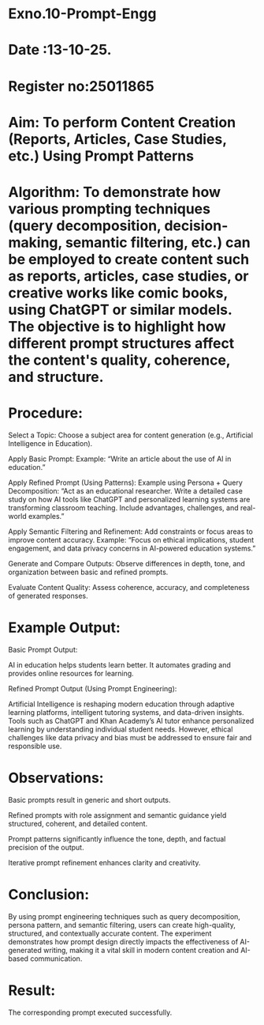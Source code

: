 # Exno.10-Prompt-Engg
# Date :13-10-25.  
# Register no:25011865
# Aim: To perform Content Creation (Reports, Articles, Case Studies, etc.) Using Prompt Patterns

# Algorithm: To demonstrate how various prompting techniques (query decomposition, decision-making, semantic filtering, etc.) can be employed to create content such as reports, articles, case studies, or creative works like comic books, using ChatGPT or similar models. The objective is to highlight how different prompt structures affect the content's quality, coherence, and structure.

# Procedure:

Select a Topic: Choose a subject area for content generation (e.g., Artificial Intelligence in Education).

Apply Basic Prompt: Example: “Write an article about the use of AI in education.”

Apply Refined Prompt (Using Patterns): Example using Persona + Query Decomposition: “Act as an educational researcher. Write a detailed case study on how AI tools like ChatGPT and personalized learning systems are transforming classroom teaching. Include advantages, challenges, and real-world examples.”

Apply Semantic Filtering and Refinement: Add constraints or focus areas to improve content accuracy. Example: “Focus on ethical implications, student engagement, and data privacy concerns in AI-powered education systems.”

Generate and Compare Outputs: Observe differences in depth, tone, and organization between basic and refined prompts.

Evaluate Content Quality: Assess coherence, accuracy, and completeness of generated responses.

# Example Output:

Basic Prompt Output:

AI in education helps students learn better. It automates grading and provides online resources for learning.

Refined Prompt Output (Using Prompt Engineering):

Artificial Intelligence is reshaping modern education through adaptive learning platforms, intelligent tutoring systems, and data-driven insights. Tools such as ChatGPT and Khan Academy’s AI tutor enhance personalized learning by understanding individual student needs. However, ethical challenges like data privacy and bias must be addressed to ensure fair and responsible use.

# Observations:

Basic prompts result in generic and short outputs.

Refined prompts with role assignment and semantic guidance yield structured, coherent, and detailed content.

Prompt patterns significantly influence the tone, depth, and factual precision of the output.

Iterative prompt refinement enhances clarity and creativity.

# Conclusion:

By using prompt engineering techniques such as query decomposition, persona pattern, and semantic filtering, users can create high-quality, structured, and contextually accurate content. The experiment demonstrates how prompt design directly impacts the effectiveness of AI-generated writing, making it a vital skill in modern content creation and AI-based communication.

# Result:

The corresponding prompt executed successfully.











